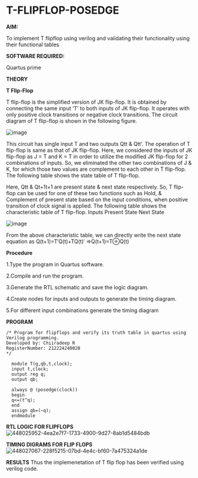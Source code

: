 # T-FLIPFLOP-POSEDGE

**AIM:**

To implement  T flipflop using verilog and validating their functionality using their functional tables

**SOFTWARE REQUIRED:**

Quartus prime

**THEORY**

**T Flip-Flop**

T flip-flop is the simplified version of JK flip-flop. It is obtained by connecting the same input ‘T’ to both inputs of JK flip-flop. It operates with only positive clock transitions or negative clock transitions. The circuit diagram of T flip-flop is shown in the following figure.

![image](https://github.com/naavaneetha/T-FLIPFLOP-POSEDGE/assets/154305477/458a68fe-2d08-4a9d-ac4f-7ae0480ce0bd)

 
This circuit has single input T and two outputs Qtt & Qtt’. The operation of T flip-flop is same as that of JK flip-flop. Here, we considered the inputs of JK flip-flop as J = T and K = T in order to utilize the modified JK flip-flop for 2 combinations of inputs. So, we eliminated the other two combinations of J & K, for which those two values are complement to each other in T flip-flop. The following table shows the state table of T flip-flop.

Here, Qtt & Qt+1t+1 are present state & next state respectively. So, T flip-flop can be used for one of these two functions such as Hold, & Complement of present state based on the input conditions, when positive transition of clock signal is applied. The following table shows the characteristic table of T flip-flop. Inputs Present State Next State

![image](https://github.com/naavaneetha/T-FLIPFLOP-POSEDGE/assets/154305477/cdd7fb32-539f-4b66-bb8d-f305a153c886)

 
From the above characteristic table, we can directly write the next state equation as Q(t+1)=T′Q(t)+TQ(t)′ ⇒Q(t+1)=T⊕Q(t)

**Procedure**

1.Type the program in Quartus software.

2.Compile and run the program.

3.Generate the RTL schematic and save the logic diagram.

4.Create nodes for inputs and outputs to generate the timing diagram.

5.For different input combinations generate the timing diagram

**PROGRAM**
~~~
/* Program for flipflops and verify its truth table in quartus using Verilog programming.
Developed by: Chiiradeep R
RegisterNumber: 212224240028
*/
~~~
~~~
  module T(q,qb,t,clock);
  input t,clock;
  output reg q;
  output qb;
  
  always @ (posedge(clock))
  begin
  q<=(t^q);
  end
  assign qb=(~q);
  endmodule
~~~
**RTL LOGIC FOR FLIPFLOPS**
![448025952-4ea2e7f7-1733-4900-9d27-8ab1d5484bdb](https://github.com/user-attachments/assets/2007235f-04f9-415a-83c8-a130947fe89c)


**TIMING DIGRAMS FOR FLIP FLOPS**
![448027067-228f5215-07bd-4e4c-bf60-7a475324a1de](https://github.com/user-attachments/assets/1e5ccfc0-cc84-4bb4-9f13-4fa1f96e61f0)


**RESULTS**
 Thus the implemenetation of T flip flop has been verified using verilog code.
